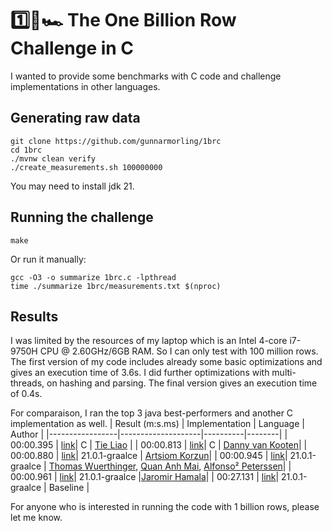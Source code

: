 # 1️⃣🐝🏎️ The One Billion Row Challenge in C
I wanted to provide some benchmarks with C code and challenge implementations in other languages.

## Generating raw data

```
git clone https://github.com/gunnarmorling/1brc
cd 1brc
./mvnw clean verify
./create_measurements.sh 100000000
```
You may need to install jdk 21.

## Running the challenge

```
make
```
Or run it manually:
```
gcc -O3 -o summarize 1brc.c -lpthread
time ./summarize 1brc/measurements.txt $(nproc)
```

## Results
I was limited by the resources of my laptop which is an Intel 4-core i7-9750H CPU @ 2.60GHz/6GB RAM. So I can only test with 100 million rows.
The first version of my code includes already some basic optimizations and gives
an execution time of 3.6s. I did further optimizations with multi-threads,
on hashing and parsing. The final version gives an execution time of 0.4s.

For comparaison, I ran the top 3 java best-performers and another C implementation as well.
| Result (m:s.ms) | Implementation     | Language | Author |
|-----------------|--------------------|----------|--------|
|       00:00.395 | [link](https://github.com/tieliao/1brc)| C | [Tie Liao](https://github.com/tieliao) |
|       00:00.813 | [link](https://github.com/dannyvankooten/1brc)| C | [Danny van Kooten](https://github.com/dannyvankooten)|
|       00:00.880 | [link](https://github.com/gunnarmorling/1brc/blob/main/src/main/java/dev/morling/onebrc/CalculateAverage_artsiomkorzun.java)| 21.0.1-graalce  | [Artsiom Korzun](https://github.com/artsiomkorzun)|
|       00:00.945 | [link](https://github.com/gunnarmorling/1brc/blob/main/src/main/java/dev/morling/onebrc/CalculateAverage_thomaswue.java)| 21.0.1-graalce | [Thomas Wuerthinger](https://github.com/thomaswue), [Quan Anh Mai](https://github.com/merykitty), [Alfonso² Peterssen](https://github.com/mukel)|
|       00:00.961 | [link](https://github.com/gunnarmorling/1brc/blob/main/src/main/java/dev/morling/onebrc/CalculateAverage_jerrinot.java)| 21.0.1-graalce   |[Jaromir Hamala](https://github.com/jerrinot)|
|       00:27.131 | [link](https://github.com/gunnarmorling/1brc/blob/main/src/main/java/dev/morling/onebrc/CalculateAverage_baseline.java)| 21.0.1-graalce  | Baseline |

For anyone who is interested in running the code with 1 billion rows, please let me know.
